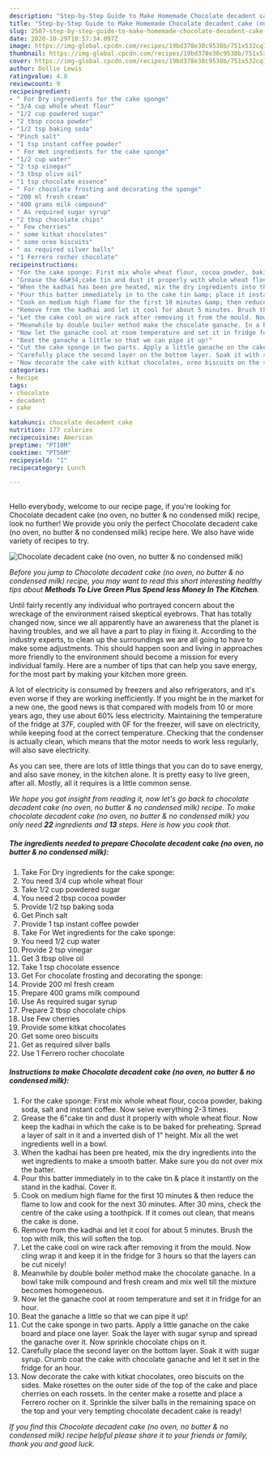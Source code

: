 ```yaml
---
description: "Step-by-Step Guide to Make Homemade Chocolate decadent cake (no oven, no butter &amp;amp; no condensed milk)"
title: "Step-by-Step Guide to Make Homemade Chocolate decadent cake (no oven, no butter &amp;amp; no condensed milk)"
slug: 2507-step-by-step-guide-to-make-homemade-chocolate-decadent-cake-no-oven-no-butter-and-amp-no-condensed-milk
date: 2020-10-29T10:57:34.097Z
image: https://img-global.cpcdn.com/recipes/19bd378e38c9538b/751x532cq70/chocolate-decadent-cake-no-oven-no-butter-no-condensed-milk-recipe-main-photo.jpg
thumbnail: https://img-global.cpcdn.com/recipes/19bd378e38c9538b/751x532cq70/chocolate-decadent-cake-no-oven-no-butter-no-condensed-milk-recipe-main-photo.jpg
cover: https://img-global.cpcdn.com/recipes/19bd378e38c9538b/751x532cq70/chocolate-decadent-cake-no-oven-no-butter-no-condensed-milk-recipe-main-photo.jpg
author: Dollie Lewis
ratingvalue: 4.8
reviewcount: 9
recipeingredient:
- " For Dry ingredients for the cake sponge"
- "3/4 cup whole wheat flour"
- "1/2 cup powdered sugar"
- "2 tbsp cocoa powder"
- "1/2 tsp baking soda"
- "Pinch salt"
- "1 tsp instant coffee powder"
- " For Wet ingredients for the cake sponge"
- "1/2 cup water"
- "2 tsp vinegar"
- "3 tbsp olive oil"
- "1 tsp chocolate essence"
- " For chocolate frosting and decorating the sponge"
- "200 ml fresh cream"
- "400 grams milk compound"
- " As required sugar syrup"
- "2 tbsp chocolate chips"
- " Few cherries"
- " some kitkat chocolates"
- " some oreo biscuits"
- " as required silver balls"
- "1 Ferrero rocher chocolate"
recipeinstructions:
- "For the cake sponge: First mix whole wheat flour, cocoa powder, baking soda, salt and instant coffee. Now seive everything 2-3 times."
- "Grease the 6&#34;cake tin and dust it properly with whole wheat flour. Now keep the kadhai in which the cake is to be baked for preheating. Spread a layer of salt in it and a inverted dish of 1&#34; height. Mix all the wet ingredients well in a bowl."
- "When the kadhai has been pre heated, mix the dry ingredients into the wet ingredients to make a smooth batter. Make sure you do not over mix the batter."
- "Pour this batter immediately in to the cake tin &amp; place it instantly on the stand in the kadhai. Cover it."
- "Cook on medium high flame for the first 10 minutes &amp; then reduce the flame to low and cook for the next 30 minutes. After 30 mins, check the centre of the cake using a toothpick. If it comes out clean, that means the cake is done."
- "Remove from the kadhai and let it cool for about 5 minutes. Brush the top with milk, this will soften the top."
- "Let the cake cool on wire rack after removing it from the mould. Now cling wrap it and keep it in the fridge for 3 hours so that the layers can be cut nicely!"
- "Meanwhile by double boiler method make the chocolate ganache. In a bowl take milk compound and fresh cream and mix well till the mixture becomes homogeneous."
- "Now let the ganache cool at room temperature and set it in fridge for an hour."
- "Beat the ganache a little so that we can pipe it up!"
- "Cut the cake sponge in two parts. Apply a little ganache on the cake board and place one layer. Soak the layer with sugar syrup and spread the ganache over it. Now sprinkle chocolate chips on it."
- "Carefully place the second layer on the bottom layer. Soak it with sugar syrup. Crumb coat the cake with chocolate ganache and let it set in the fridge for an hour."
- "Now decorate the cake with kitkat chocolates, oreo biscuits on the sides. Make rosettes on the outer side of the top of the cake and place cherries on each rossets. In the center make a rosette and place a Ferrero rocher on it. Sprinkle the silver balls in the remaining space on the top and your very tempting chocolate decadent cake is ready!"
categories:
- Recipe
tags:
- chocolate
- decadent
- cake

katakunci: chocolate decadent cake 
nutrition: 177 calories
recipecuisine: American
preptime: "PT10M"
cooktime: "PT56M"
recipeyield: "1"
recipecategory: Lunch

---
```

<br>
Hello everybody, welcome to our recipe page, if you're looking for Chocolate decadent cake (no oven, no butter &amp; no condensed milk) recipe, look no further! We provide you only the perfect Chocolate decadent cake (no oven, no butter &amp; no condensed milk) recipe here. We also have wide variety of recipes to try.
<br>


![Chocolate decadent cake (no oven, no butter &amp; no condensed milk)](https://img-global.cpcdn.com/recipes/19bd378e38c9538b/751x532cq70/chocolate-decadent-cake-no-oven-no-butter-no-condensed-milk-recipe-main-photo.jpg)

<i>Before you jump to Chocolate decadent cake (no oven, no butter &amp; no condensed milk) recipe, you may want to read this short interesting healthy tips about 
<strong>Methods To Live Green Plus Spend less Money In The Kitchen</strong>.</i>
</br>

Until fairly recently any individual who portrayed concern about the wreckage of the environment raised skeptical eyebrows. That has totally changed now, since we all apparently have an awareness that the planet is having troubles, and we all have a part to play in fixing it. According to the industry experts, to clean up the surroundings we are all going to have to make some adjustments. This should happen soon and living in approaches more friendly to the environment should become a mission for every individual family. Here are a number of tips that can help you save energy, for the most part by making your kitchen more green.

A lot of electricity is consumed by freezers and also refrigerators, and it's even worse if they are working inefficiently. If you might be in the market for a new one, the good news is that compared with models from 10 or more years ago, they use about 60% less electricity. Maintaining the temperature of the fridge at 37F, coupled with 0F for the freezer, will save on electricity, while keeping food at the correct temperature. Checking that the condenser is actually clean, which means that the motor needs to work less regularly, will also save electricity.

As you can see, there are lots of little things that you can do to save energy, and also save money, in the kitchen alone. It is pretty easy to live green, after all. Mostly, all it requires is a little common sense.


<i>We hope you got insight from reading it, now let's go back to chocolate decadent cake (no oven, no butter &amp; no condensed milk) recipe. To make chocolate decadent cake (no oven, no butter &amp; no condensed milk) you only need <strong>22</strong> ingredients and <strong>13</strong> steps. Here is how you cook that.
</i>

##### The ingredients needed to prepare Chocolate decadent cake (no oven, no butter &amp; no condensed milk):

1. Take  For Dry ingredients for the cake sponge:
1. You need 3/4 cup whole wheat flour
1. Take 1/2 cup powdered sugar
1. You need 2 tbsp cocoa powder
1. Provide 1/2 tsp baking soda
1. Get Pinch salt
1. Provide 1 tsp instant coffee powder
1. Take  For Wet ingredients for the cake sponge:
1. You need 1/2 cup water
1. Provide 2 tsp vinegar
1. Get 3 tbsp olive oil
1. Take 1 tsp chocolate essence
1. Get  For chocolate frosting and decorating the sponge:
1. Provide 200 ml fresh cream
1. Prepare 400 grams milk compound
1. Use  As required sugar syrup
1. Prepare 2 tbsp chocolate chips
1. Use  Few cherries
1. Provide  some kitkat chocolates
1. Get  some oreo biscuits
1. Get  as required silver balls
1. Use 1 Ferrero rocher chocolate


##### Instructions to make Chocolate decadent cake (no oven, no butter &amp; no condensed milk):

1. For the cake sponge: First mix whole wheat flour, cocoa powder, baking soda, salt and instant coffee. Now seive everything 2-3 times.
1. Grease the 6&#34;cake tin and dust it properly with whole wheat flour. Now keep the kadhai in which the cake is to be baked for preheating. Spread a layer of salt in it and a inverted dish of 1&#34; height. Mix all the wet ingredients well in a bowl.
1. When the kadhai has been pre heated, mix the dry ingredients into the wet ingredients to make a smooth batter. Make sure you do not over mix the batter.
1. Pour this batter immediately in to the cake tin &amp; place it instantly on the stand in the kadhai. Cover it.
1. Cook on medium high flame for the first 10 minutes &amp; then reduce the flame to low and cook for the next 30 minutes. After 30 mins, check the centre of the cake using a toothpick. If it comes out clean, that means the cake is done.
1. Remove from the kadhai and let it cool for about 5 minutes. Brush the top with milk, this will soften the top.
1. Let the cake cool on wire rack after removing it from the mould. Now cling wrap it and keep it in the fridge for 3 hours so that the layers can be cut nicely!
1. Meanwhile by double boiler method make the chocolate ganache. In a bowl take milk compound and fresh cream and mix well till the mixture becomes homogeneous.
1. Now let the ganache cool at room temperature and set it in fridge for an hour.
1. Beat the ganache a little so that we can pipe it up!
1. Cut the cake sponge in two parts. Apply a little ganache on the cake board and place one layer. Soak the layer with sugar syrup and spread the ganache over it. Now sprinkle chocolate chips on it.
1. Carefully place the second layer on the bottom layer. Soak it with sugar syrup. Crumb coat the cake with chocolate ganache and let it set in the fridge for an hour.
1. Now decorate the cake with kitkat chocolates, oreo biscuits on the sides. Make rosettes on the outer side of the top of the cake and place cherries on each rossets. In the center make a rosette and place a Ferrero rocher on it. Sprinkle the silver balls in the remaining space on the top and your very tempting chocolate decadent cake is ready!


<i>If you find this Chocolate decadent cake (no oven, no butter &amp; no condensed milk) recipe helpful please share it to your friends or family, thank you and good luck.</i>
